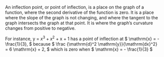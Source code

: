An inflection point, or point of inflection, is a place on the graph of
a function, where the second derivative of the function is zero. It is a
place where the slope of the graph is not changing, and where the
tangent to the graph intersects the graph at that point. It is where the
graph’s curvature changes from positive to negative.

For instance, y = $x^{3} + x^{2}$ + x + 1 has a point of inflection at
$ \mathrm{x} = - \frac{1}{3}, $
because
$ \frac {\mathrm{d}^2 \mathrm{y}}{\mathrm{dx}^2} = 6 \mathrm{x} + 2, $
which is zero when $ \mathrm{x} = - \frac{1}{3} $
